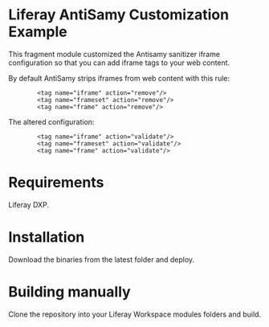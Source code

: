 # Liferay AntiSamy Customization Example

This fragment module customized the Antisamy sanitizer iframe configuration so that you can add iframe tags to your web content.

By default AntiSamy strips iframes from web content with this rule:

```
		<tag name="iframe" action="remove"/>
		<tag name="frameset" action="remove"/>
		<tag name="frame" action="remove"/>
```

The altered configuration:

```	 
		<tag name="iframe" action="validate"/>
		<tag name="frameset" action="validate"/>
		<tag name="frame" action="validate"/>
```

# Requirements

Liferay DXP.

# Installation

Download the binaries from the latest folder and deploy.

# Building manually

Clone the repository into your Liferay Workspace modules folders and build.

